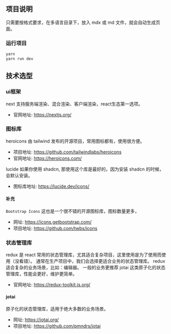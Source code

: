 ## 项目说明

只需要按格式要求，在多语言目录下，放入 mdx 或 md 文件，就会自动生成页面。

### 运行项目

```bash
yarn
yarn run dev
```

## 技术选型

### ui框架
next 支持服务端渲染、混合渲染、客户端渲染，react生态第一选项。
- 官网地址: https://nextjs.org/

### 图标库

heroicons 由 tailwind 发布的开源项目，常用图标都有，使用很方便。
- 项目地址: https://github.com/tailwindlabs/heroicons
- 官网地址: https://heroicons.com/

lucide 如果你使用 shadcn, 那使用这个库是最好的，因为安装 shadcn 的时候，会默认安装。
- 图标库地址: https://lucide.dev/icons/

#### 补充
`Bootstrap Icons` 这也是一个很不错的开源图标库，图标数量更多，
- 网址: https://icons.getbootstrap.com/
- 项目地址: https://github.com/twbs/icons

### 状态管理库
redux 是 react 常用的状态管理库，尤其适合复杂项目，这里使用是为了使用而使用（没看错）。
通常在生产项目中，我们会选择更适合业务的状态管理库。 redux 适合复杂的业务场景，比如：编辑器。
一般的业务更推荐 jotai 这类原子化的状态管理库，性能会更好，维护更简单。

- 官网地址: https://redux-toolkit.js.org/

#### jotai 

原子化的状态管理库，适用于绝大多数的业务场景。

- 网址: https://jotai.org/
- 项目地址: https://github.com/pmndrs/jotai

